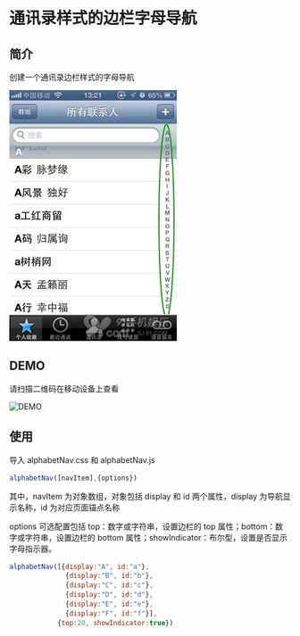 # 通讯录样式的边栏字母导航

## 简介
创建一个通讯录边栏样式的字母导航

![导航](https://github.com/coolzjy/alphabet-sidenav/raw/master/contacts.jpg)

## DEMO
请扫描二维码在移动设备上查看

![DEMO](http://zjy.name/lab/alphabet-nav/code.png)

## 使用
导入 alphabetNav.css 和 alphabetNav.js

```javascript
alphabetNav([navItem],{options})
```

其中，navItem 为对象数组，对象包括 display 和 id 两个属性，display 为导航显示名称，id 为对应页面锚点名称

options 可选配置包括 top：数字或字符串，设置边栏的 top 属性；bottom：数字或字符串，设置边栏的 bottom 属性；showIndicator：布尔型，设置是否显示字母指示器。

```javascript
alphabetNav([{display:"A", id:"a"},
              {display:"B", id:"b"},
              {display:"C", id:"c"},
              {display:"D", id:"d"},
              {display:"E", id:"e"},
              {display:"F", id:"f"}],
			{top:20, showIndicator:true})
```